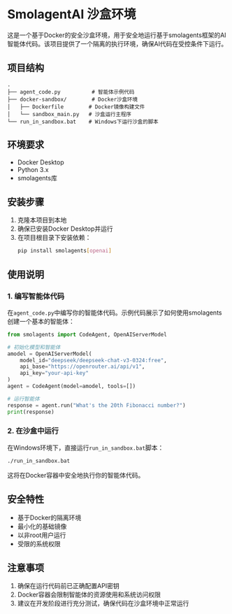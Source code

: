 # SmolagentAI 沙盒环境

这是一个基于Docker的安全沙盒环境，用于安全地运行基于smolagents框架的AI智能体代码。该项目提供了一个隔离的执行环境，确保AI代码在受控条件下运行。

## 项目结构

```
.
├── agent_code.py          # 智能体示例代码
├── docker-sandbox/        # Docker沙盒环境
│   ├── Dockerfile        # Docker镜像构建文件
│   └── sandbox_main.py   # 沙盒运行主程序
└── run_in_sandbox.bat    # Windows下运行沙盒的脚本
```

## 环境要求

- Docker Desktop
- Python 3.x
- smolagents库

## 安装步骤

1. 克隆本项目到本地
2. 确保已安装Docker Desktop并运行
3. 在项目根目录下安装依赖：
   ```bash
   pip install smolagents[openai]
   ```

## 使用说明

### 1. 编写智能体代码

在`agent_code.py`中编写你的智能体代码。示例代码展示了如何使用smolagents创建一个基本的智能体：

```python
from smolagents import CodeAgent, OpenAIServerModel

# 初始化模型和智能体
amodel = OpenAIServerModel(
    model_id="deepseek/deepseek-chat-v3-0324:free",
    api_base="https://openrouter.ai/api/v1",
    api_key="your-api-key"
)
agent = CodeAgent(model=amodel, tools=[])

# 运行智能体
response = agent.run("What's the 20th Fibonacci number?")
print(response)
```

### 2. 在沙盒中运行

在Windows环境下，直接运行`run_in_sandbox.bat`脚本：

```bash
./run_in_sandbox.bat
```

这将在Docker容器中安全地执行你的智能体代码。

## 安全特性

- 基于Docker的隔离环境
- 最小化的基础镜像
- 以非root用户运行
- 受限的系统权限

## 注意事项

1. 确保在运行代码前已正确配置API密钥
2. Docker容器会限制智能体的资源使用和系统访问权限
3. 建议在开发阶段进行充分测试，确保代码在沙盒环境中正常运行